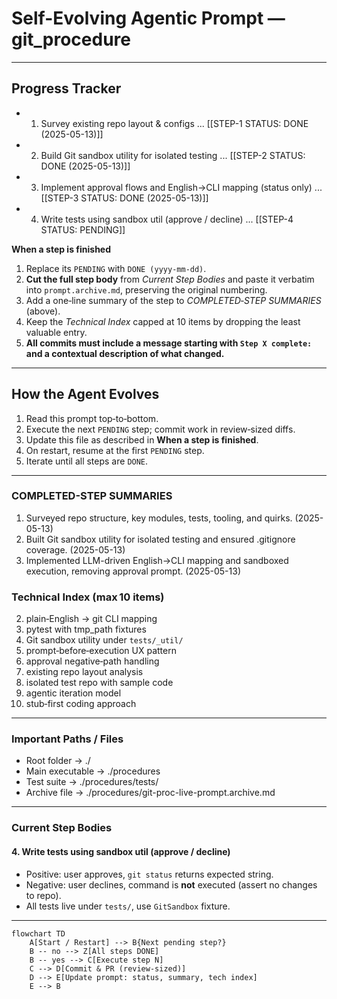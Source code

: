 # Self-Evolving Agentic Prompt — git\_procedure

---

## Progress Tracker

* 1. Survey existing repo layout & configs ... [[STEP-1 STATUS: DONE (2025-05-13)]]
* 2. Build Git sandbox utility for isolated testing ... [[STEP-2 STATUS: DONE (2025-05-13)]]
* 3. Implement approval flows and English→CLI mapping (status only) ... [[STEP-3 STATUS: DONE (2025-05-13)]]
* 4. Write tests using sandbox util (approve / decline) ... \[\[STEP-4 STATUS: PENDING]]

**When a step is finished**

1. Replace its `PENDING` with `DONE (yyyy‑mm‑dd)`.
2. **Cut the full step body** from *Current Step Bodies* and paste it verbatim into `prompt.archive.md`, preserving the original numbering.
3. Add a one‑line summary of the step to *COMPLETED‑STEP SUMMARIES* (above).
4. Keep the *Technical Index* capped at 10 items by dropping the least valuable entry.
5. **All commits must include a message starting with `Step X complete:` and a contextual description of what changed.**

---

## How the Agent Evolves

1. Read this prompt top‑to‑bottom.
2. Execute the next `PENDING` step; commit work in review‑sized diffs.
3. Update this file as described in **When a step is finished**.
4. On restart, resume at the first `PENDING` step.
5. Iterate until all steps are `DONE`.

---

### COMPLETED-STEP SUMMARIES

1. Surveyed repo structure, key modules, tests, tooling, and quirks. (2025-05-13)
2. Built Git sandbox utility for isolated testing and ensured .gitignore coverage. (2025-05-13)
3. Implemented LLM-driven English→CLI mapping and sandboxed execution, removing approval prompt. (2025-05-13)

### Technical Index (max 10 items)

2. plain‑English → git CLI mapping
3. pytest with tmp\_path fixtures
4. Git sandbox utility under `tests/_util/`
5. prompt‑before‑execution UX pattern
6. approval negative‑path handling
7. existing repo layout analysis
8. isolated test repo with sample code
9. agentic iteration model
10. stub‑first coding approach

---

### Important Paths / Files

* Root folder        -> ./
* Main executable    -> ./procedures
* Test suite         -> ./procedures/tests/
* Archive file       -> ./procedures/git-proc-live-prompt.archive.md

---

### Current Step Bodies

#### 4. Write tests using sandbox util (approve / decline)

* Positive: user approves, `git status` returns expected string.
* Negative: user declines, command is **not** executed (assert no changes to repo).
* All tests live under `tests/`, use `GitSandbox` fixture.

---

```mermaid
flowchart TD
    A[Start / Restart] --> B{Next pending step?}
    B -- no --> Z[All steps DONE]
    B -- yes --> C[Execute step N]
    C --> D[Commit & PR (review‑sized)]
    D --> E[Update prompt: status, summary, tech index]
    E --> B
```
